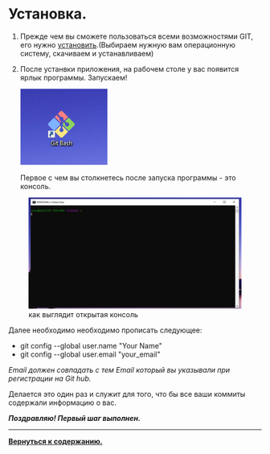 # Установка.


1) Прежде чем вы сможете пользоваться всеми возможностями GIT, его нужно [установить](https://git-scm.com/downloads).(Выбираем нужную вам операционную систему, скачиваем и устанавливаем)

2) После устанвки приложения, на рабочем столе у вас появится ярлык программы. Запускаем!

     ![Icon](Icon_git.png)

    Первое с чем вы столкнетесь после запуска программы - это консоль.
<figure>
       <img src="Console.png" >
       <figration>как выглядит открытая консоль</*figration>

</figure>
    

   Далее необходимо необходимо прописать следующее:
   *  git config --global user.name "Your Name"
   *  git config --global user.email "your_email" 

*Email должен совпадать с тем Email который вы указывали при регистрации на Git hub.*

Делается это один раз и служит для того, что бы все ваши коммиты содержали информацию о вас.


***Поздравляю! Первый шаг выполнен.*** 

------

[**Вернуться к содержанию.**](./readme.md) 




